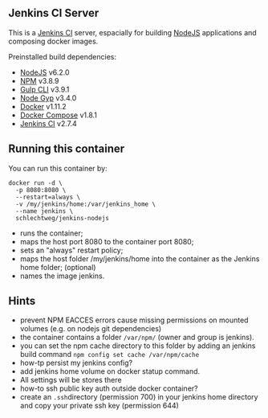 ## Jenkins CI Server

This is a [Jenkins CI](http://jenkins-ci.org/) server, espacially for building [NodeJS](http://nodejs.org/) applications and composing docker images.

Preinstalled build dependencies:
- [NodeJS](https://nodejs.org/) v6.2.0
- [NPM](https://www.npmjs.com) v3.8.9
- [Gulp CLI](http://gulpjs.com) v3.9.1
- [Node Gyp](https://github.com/nodejs/node-gyp) v3.4.0
- [Docker](https://docker.com/) v1.11.2
- [Docker Compose](https://docs.docker.com/compose/) v1.8.1
- [Jenkins CI](http://jenkins-ci.org/) v2.7.4


## Running this container

You can run this container by:

```
docker run -d \
  -p 8080:8080 \
  --restart=always \
  -v /my/jenkins/home:/var/jenkins_home \
  --name jenkins \
  schlechtweg/jenkins-nodejs
```

 * runs the container;
 * maps the host port 8080 to the container port 8080;
 * sets an "always" restart policy;
 * maps the host folder /my/jenkins/home into the container as the Jenkins home folder; (optional)
 * names the image jenkins.

## Hints

 * prevent NPM EACCES errors cause missing permissions on mounted volumes (e.g. on nodejs git dependencies)
  * the container contains a folder ```/var/npm/``` (owner and group is jenkins).
  * you can set the npm cache directory to this folder by adding an jenkins build command ```npm config set cache /var/npm/cache``` 
 * how-tp persist my jenkins config?
  * add jenkins home volume on docker statup command.
  * All settings will be stores there
 * how-to ssh public key auth outside docker container?
  * create an ```.ssh```directory (permission 700) in your jenkins home directory and copy your private ssh key (permission 644)
